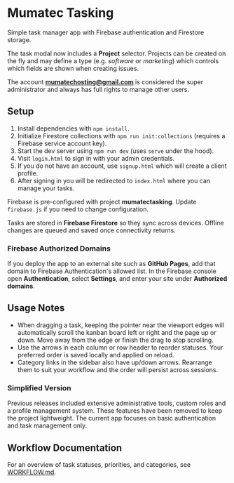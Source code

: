 # Mumatec Tasking

Simple task manager app with Firebase authentication and Firestore storage.

The task modal now includes a **Project** selector. Projects can be created on
the fly and may define a type (e.g. *software* or *marketing*) which controls
which fields are shown when creating issues.

The account **mumatechosting@gmail.com** is considered the super administrator
and always has full rights to manage other users.

## Setup

1. Install dependencies with `npm install`.
2. Initialize Firestore collections with `npm run init:collections` (requires a
   Firebase service account key).
3. Start the dev server using `npm run dev` (uses `serve` under the hood).
4. Visit `login.html` to sign in with your admin credentials.
5. If you do not have an account, use `signup.html` which will create a client
   profile.
6. After signing in you will be redirected to `index.html` where you can manage
   your tasks.

Firebase is pre-configured with project **mumatectasking**. Update `firebase.js`
 if you need to change configuration.

Tasks are stored in **Firebase Firestore** so they sync across devices. Offline
changes are queued and saved once connectivity returns.

### Firebase Authorized Domains

If you deploy the app to an external site such as **GitHub Pages**, add that
domain to Firebase Authentication's allowed list. In the Firebase console open
**Authentication**, select **Settings**, and enter your site under
**Authorized domains**.

## Usage Notes

- When dragging a task, keeping the pointer near the viewport edges will
  automatically scroll the kanban board left or right and the page up or down.
  Move away from the edge or finish the drag to stop scrolling.
- Use the arrows in each column or row header to reorder statuses. Your
  preferred order is saved locally and applied on reload.
- Category links in the sidebar also have up/down arrows. Rearrange them to
  suit your workflow and the order will persist across sessions.

### Simplified Version

Previous releases included extensive administrative tools, custom roles and a
profile management system. These features have been removed to keep the project
lightweight. The current app focuses on basic authentication and task
management only.

## Workflow Documentation
For an overview of task statuses, priorities, and categories, see [WORKFLOW.md](./WORKFLOW.md).
